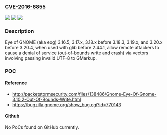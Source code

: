 ### [CVE-2016-6855](https://cve.mitre.org/cgi-bin/cvename.cgi?name=CVE-2016-6855)
![](https://img.shields.io/static/v1?label=Product&message=n%2Fa&color=blue)
![](https://img.shields.io/static/v1?label=Version&message=n%2Fa&color=blue)
![](https://img.shields.io/static/v1?label=Vulnerability&message=n%2Fa&color=brighgreen)

### Description

Eye of GNOME (aka eog) 3.16.5, 3.17.x, 3.18.x before 3.18.3, 3.19.x, and 3.20.x before 3.20.4, when used with glib before 2.44.1, allow remote attackers to cause a denial of service (out-of-bounds write and crash) via vectors involving passing invalid UTF-8 to GMarkup.

### POC

#### Reference
- http://packetstormsecurity.com/files/138486/Gnome-Eye-Of-Gnome-3.10.2-Out-Of-Bounds-Write.html
- https://bugzilla.gnome.org/show_bug.cgi?id=770143

#### Github
No PoCs found on GitHub currently.

